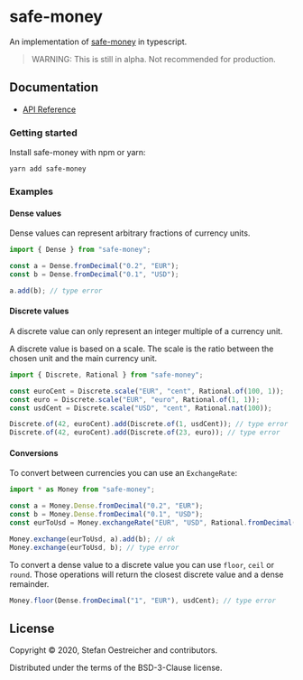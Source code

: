 # safe-money

An implementation of [safe-money](https://ren.zone/articles/safe-money) in typescript.

> WARNING: This is still in alpha. Not recommended for production.

## Documentation

- [API Reference](//steos.github.io/safe-money-ts)

### Getting started

Install safe-money with npm or yarn:

```
yarn add safe-money
```

### Examples

#### Dense values

Dense values can represent arbitrary fractions of currency units.

```ts
import { Dense } from "safe-money";

const a = Dense.fromDecimal("0.2", "EUR");
const b = Dense.fromDecimal("0.1", "USD");

a.add(b); // type error
```

#### Discrete values

A discrete value can only represent an integer multiple of a currency unit.

A discrete value is based on a scale.
The scale is the ratio between the chosen unit and the main currency unit.

```ts
import { Discrete, Rational } from "safe-money";

const euroCent = Discrete.scale("EUR", "cent", Rational.of(100, 1));
const euro = Discrete.scale("EUR", "euro", Rational.of(1, 1));
const usdCent = Discrete.scale("USD", "cent", Rational.nat(100));

Discrete.of(42, euroCent).add(Discrete.of(1, usdCent)); // type error
Discrete.of(42, euroCent).add(Discrete.of(23, euro)); // type error
```

#### Conversions

To convert between currencies you can use an `ExchangeRate`:

```ts
import * as Money from "safe-money";

const a = Money.Dense.fromDecimal("0.2", "EUR");
const b = Money.Dense.fromDecimal("0.1", "USD");
const eurToUsd = Money.exchangeRate("EUR", "USD", Rational.fromDecimal("1.12"));

Money.exchange(eurToUsd, a).add(b); // ok
Money.exchange(eurToUsd, b); // type error
```

To convert a dense value to a discrete value you can use `floor`, `ceil` or `round`.
Those operations will return the closest discrete value and a dense remainder.

```ts
Money.floor(Dense.fromDecimal("1", "EUR"), usdCent); // type error
```

## License

Copyright © 2020, Stefan Oestreicher and contributors.

Distributed under the terms of the BSD-3-Clause license.
